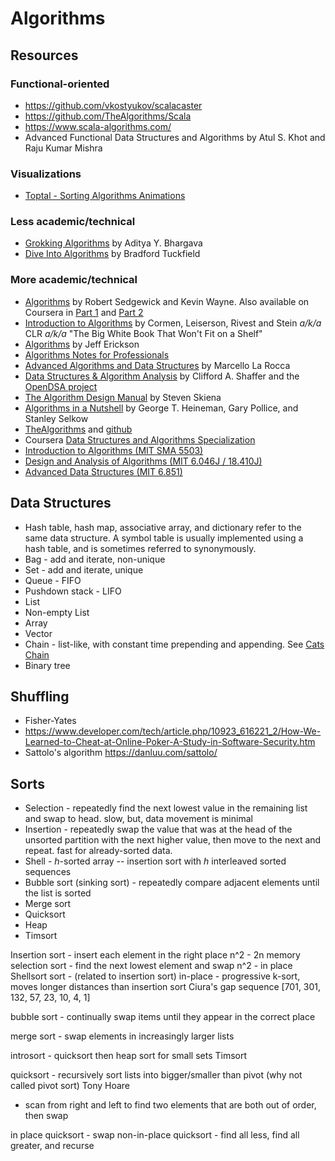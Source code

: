 # Algorithms

## Resources

### Functional-oriented

* https://github.com/vkostyukov/scalacaster
* https://github.com/TheAlgorithms/Scala
* https://www.scala-algorithms.com/
* Advanced Functional Data Structures and Algorithms by Atul S. Khot and Raju Kumar Mishra

### Visualizations

* [Toptal - Sorting Algorithms Animations](https://www.toptal.com/developers/sorting-algorithms)

### Less academic/technical

* [Grokking Algorithms](https://www.manning.com/books/grokking-algorithms) by Aditya Y. Bhargava
* [Dive Into Algorithms]() by Bradford Tuckfield 

### More academic/technical

* [Algorithms](https://algs4.cs.princeton.edu/home/) by Robert Sedgewick and Kevin Wayne. Also available on Coursera in [Part 1](https://www.coursera.org/learn/algorithms-part1) and [Part 2](https://www.coursera.org/learn/algorithms-part2)
* [Introduction to Algorithms](https://mitpress.mit.edu/books/introduction-algorithms-third-edition) by Cormen, Leiserson, Rivest and Stein *a/k/a* CLR *a/k/a* "The Big White Book That Won't Fit on a Shelf"
* [Algorithms](https://jeffe.cs.illinois.edu/teaching/algorithms/) by Jeff Erickson
* [Algorithms Notes for Professionals](https://books.goalkicker.com/AlgorithmsBook/)
* [Advanced Algorithms and Data Structures](https://www.manning.com/books/advanced-algorithms-and-data-structures) by Marcello La Rocca
* [Data Structures & Algorithm Analysis](https://people.cs.vt.edu/~shaffer/Book/) by Clifford A. Shaffer and the [OpenDSA project](https://opendsa-server.cs.vt.edu/)
* [The Algorithm Design Manual](https://www.algorist.com/) by Steven Skiena
* [Algorithms in a Nutshell](https://learning.oreilly.com/library/view/algorithms-in-a/9781491912973/) by George T. Heineman, Gary Pollice, and Stanley Selkow
* [TheAlgorithms](https://the-algorithms.com/) and [github](https://github.com/TheAlgorithms)
* Coursera [Data Structures and Algorithms Specialization](https://www.coursera.org/specializations/data-structures-algorithms)
* [Introduction to Algorithms (MIT SMA 5503)](https://ocw.mit.edu/courses/electrical-engineering-and-computer-science/6-046j-introduction-to-algorithms-sma-5503-fall-2005/)
* [Design and Analysis of Algorithms (MIT 6.046J / 18.410J)](https://ocw.mit.edu/courses/electrical-engineering-and-computer-science/6-046j-design-and-analysis-of-algorithms-spring-2015/)
* [Advanced Data Structures (MIT 6.851)](https://ocw.mit.edu/courses/electrical-engineering-and-computer-science/6-851-advanced-data-structures-spring-2012/)


## Data Structures

* Hash table, hash map, associative array, and dictionary refer to the same data structure. A symbol table is
  usually implemented using a hash table, and is sometimes referred to synonymously. 
* Bag - add and iterate, non-unique
* Set - add and iterate, unique
* Queue - FIFO
* Pushdown stack - LIFO
* List
* Non-empty List 
* Array
* Vector
* Chain - list-like, with constant time prepending and appending. See 
  [Cats Chain](https://typelevel.org/cats/datatypes/chain.html)
* Binary tree

## Shuffling

* Fisher-Yates
* https://www.developer.com/tech/article.php/10923_616221_2/How-We-Learned-to-Cheat-at-Online-Poker-A-Study-in-Software-Security.htm
* Sattolo's algorithm https://danluu.com/sattolo/

## Sorts

* Selection - repeatedly find the next lowest value in the remaining list and swap to head. slow, but, data movement is minimal
* Insertion - repeatedly swap the value that was at the head of the unsorted partition with the next higher value, then move to the next and repeat. fast for already-sorted data.
* Shell - *h*-sorted array -- insertion sort with *h* interleaved sorted sequences
* Bubble sort (sinking sort) - repeatedly compare adjacent elements until the list is sorted
* Merge sort
* Quicksort
* Heap
* Timsort



Insertion sort - insert each element in the right place n^2 - 2n memory
selection sort - find the next lowest element and swap n^2 - in place
Shellsort sort - (related to insertion sort) in-place - progressive k-sort, moves longer distances than insertion sort Ciura's gap sequence [701, 301, 132, 57, 23, 10, 4, 1]

bubble sort - continually swap items until they appear in the correct place

merge sort - swap elements in increasingly larger lists

introsort - quicksort then heap sort for small sets
Timsort

quicksort - recursively sort lists into bigger/smaller than pivot (why not called pivot sort)  Tony Hoare
 - scan from right and left to find two elements that are both out of order, then swap


in place quicksort - swap
non-in-place quicksort - find all less, find all greater, and recurse
